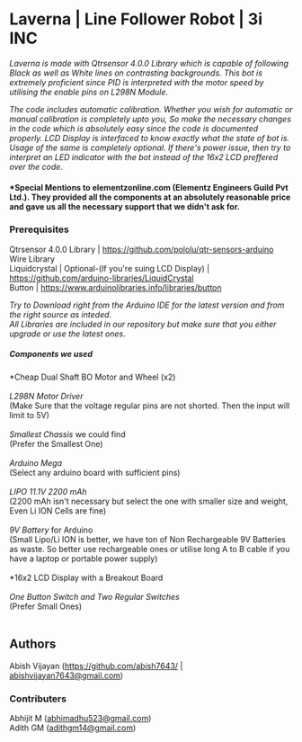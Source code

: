 # Laverna | Line Follower Robot | 3i INC

*Laverna is made with Qtrsensor 4.0.0 Library which is capable of following Black as well as White lines on contrasting backgrounds. This bot is extremely proficient since PID is interpreted with the motor speed by utilising the enable pins on L298N Module*.

*The code includes automatic calibration. Whether you wish for automatic or manual calibration is completely upto you, So make the necessary changes in the code which is absolutely easy since the code is documented properly. LCD Display is interfaced to know exactly what the state of bot is. Usage of the same is completely optional. If there's power issue, then try to interpret an LED indicator with the bot instead of the 16x2 LCD preffered over the code.*

#### *Special Mentions to elementzonline.com (Elementz Engineers Guild Pvt Ltd.). They provided all the components at an absolutely reasonable price and gave us all the necessary support that we didn't ask for.

### Prerequisites

Qtrsensor 4.0.0 Library | https://github.com/pololu/qtr-sensors-arduino <br/>
Wire Library <br/>
Liquidcrystal | Optional-(If you're suing LCD Display) | https://github.com/arduino-libraries/LiquidCrystal <br/>
Button | https://www.arduinolibraries.info/libraries/button <br/>

*Try to Download right from the Arduino IDE for the latest version and from the right source as inteded*. <br/>
*All Libraries are included in our repository but make sure that you either upgrade or use the latest ones*.

##### Components we used

*Cheap Dual Shaft BO Motor and Wheel (x2) <br/>
<br/>
*L298N Motor Driver* <br/>
(Make Sure that the voltage regular pins are not shorted. Then the input will limit to 5V) <br/>
                 <br/>
*Smallest Chassis* we could find <br/>
(Prefer the Smallest One) <br/>
<br/>
*Arduino Mega* <br/>
(Select any arduino board with sufficient pins) <br/>
<br/>
*LIPO 11.1V 2200 mAh*     <br/>
(2200 mAh isn't necessary but select the one with smaller size and weight, Even Li ION Cells are fine) <br/>
                    <br/>
*9V Battery* for Arduino  <br/>
(Small Lipo/Li ION is better, we have ton of Non Rechargeable 9V Batteries as waste. So better use rechargeable ones or utilise long A to B cable if you have a laptop or portable power supply) <br/>
                           <br/>
*16x2 LCD Display with a Breakout Board <br/>
<br/>
*One Button Switch and Two Regular Switches* <br/>
(Prefer Small Ones) <br/>
<br/>
## Authors

Abish Vijayan (https://github.com/abish7643/ | abishvijayan7643@gmail.com)

### Contributers

Abhijit M (abhimadhu523@gmail.com) <br/>
Adith GM (adithgm14@gmail.com)

